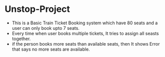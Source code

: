 # Unstop-Project
- This is a Basic Train Ticket Booking system which have 80 seats and a user can only book upto 7 seats.
- Every time when user books multiple tickets, It tries to assign all seasts together.
- if the person books more seats than available seats,  then It shows Error that says no more seats are available.

